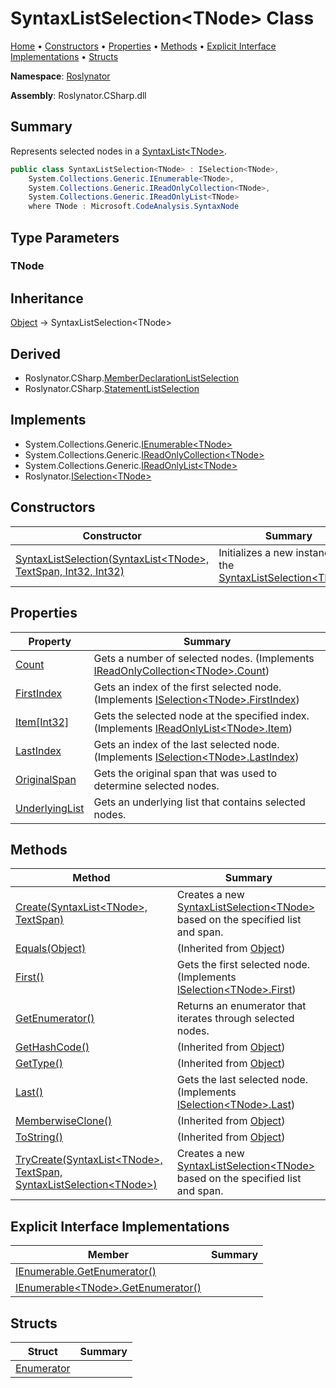 # SyntaxListSelection\<TNode> Class

[Home](../../README.md) &#x2022; [Constructors](#constructors) &#x2022; [Properties](#properties) &#x2022; [Methods](#methods) &#x2022; [Explicit Interface Implementations](#explicit-interface-implementations) &#x2022; [Structs](#structs)

**Namespace**: [Roslynator](../README.md)

**Assembly**: Roslynator\.CSharp\.dll

## Summary

Represents selected nodes in a [SyntaxList\<TNode>](https://docs.microsoft.com/en-us/dotnet/api/microsoft.codeanalysis.syntaxlist-1)\.

```csharp
public class SyntaxListSelection<TNode> : ISelection<TNode>,
    System.Collections.Generic.IEnumerable<TNode>,
    System.Collections.Generic.IReadOnlyCollection<TNode>,
    System.Collections.Generic.IReadOnlyList<TNode>
    where TNode : Microsoft.CodeAnalysis.SyntaxNode
```

## Type Parameters

### TNode





## Inheritance

[Object](https://docs.microsoft.com/en-us/dotnet/api/system.object) &#x2192; SyntaxListSelection\<TNode>

## Derived

* Roslynator\.CSharp\.[MemberDeclarationListSelection](../CSharp/MemberDeclarationListSelection/README.md)
* Roslynator\.CSharp\.[StatementListSelection](../CSharp/StatementListSelection/README.md)

## Implements

* System\.Collections\.Generic\.[IEnumerable\<TNode>](https://docs.microsoft.com/en-us/dotnet/api/system.collections.generic.ienumerable-1)
* System\.Collections\.Generic\.[IReadOnlyCollection\<TNode>](https://docs.microsoft.com/en-us/dotnet/api/system.collections.generic.ireadonlycollection-1)
* System\.Collections\.Generic\.[IReadOnlyList\<TNode>](https://docs.microsoft.com/en-us/dotnet/api/system.collections.generic.ireadonlylist-1)
* Roslynator\.[ISelection\<TNode>](../ISelection-1/README.md)

## Constructors

| Constructor | Summary |
| ----------- | ------- |
| [SyntaxListSelection(SyntaxList\<TNode>, TextSpan, Int32, Int32)](-ctor/README.md) | Initializes a new instance of the [SyntaxListSelection\<TNode>](./README.md)\. |

## Properties

| Property | Summary |
| -------- | ------- |
| [Count](Count/README.md) | Gets a number of selected nodes\. \(Implements [IReadOnlyCollection\<TNode>.Count](https://docs.microsoft.com/en-us/dotnet/api/system.collections.generic.ireadonlycollection-1.count)\) |
| [FirstIndex](FirstIndex/README.md) | Gets an index of the first selected node\. \(Implements [ISelection\<TNode>.FirstIndex](../ISelection-1/FirstIndex/README.md)\) |
| [Item\[Int32\]](Item/README.md) | Gets the selected node at the specified index\. \(Implements [IReadOnlyList\<TNode>.Item](https://docs.microsoft.com/en-us/dotnet/api/system.collections.generic.ireadonlylist-1.item)\) |
| [LastIndex](LastIndex/README.md) | Gets an index of the last selected node\. \(Implements [ISelection\<TNode>.LastIndex](../ISelection-1/LastIndex/README.md)\) |
| [OriginalSpan](OriginalSpan/README.md) | Gets the original span that was used to determine selected nodes\. |
| [UnderlyingList](UnderlyingList/README.md) | Gets an underlying list that contains selected nodes\. |

## Methods

| Method | Summary |
| ------ | ------- |
| [Create(SyntaxList\<TNode>, TextSpan)](Create/README.md) | Creates a new [SyntaxListSelection\<TNode>](./README.md) based on the specified list and span\. |
| [Equals(Object)](https://docs.microsoft.com/en-us/dotnet/api/system.object.equals) |  \(Inherited from [Object](https://docs.microsoft.com/en-us/dotnet/api/system.object)\) |
| [First()](First/README.md) | Gets the first selected node\. \(Implements [ISelection\<TNode>.First](../ISelection-1/First/README.md)\) |
| [GetEnumerator()](GetEnumerator/README.md) | Returns an enumerator that iterates through selected nodes\. |
| [GetHashCode()](https://docs.microsoft.com/en-us/dotnet/api/system.object.gethashcode) |  \(Inherited from [Object](https://docs.microsoft.com/en-us/dotnet/api/system.object)\) |
| [GetType()](https://docs.microsoft.com/en-us/dotnet/api/system.object.gettype) |  \(Inherited from [Object](https://docs.microsoft.com/en-us/dotnet/api/system.object)\) |
| [Last()](Last/README.md) | Gets the last selected node\. \(Implements [ISelection\<TNode>.Last](../ISelection-1/Last/README.md)\) |
| [MemberwiseClone()](https://docs.microsoft.com/en-us/dotnet/api/system.object.memberwiseclone) |  \(Inherited from [Object](https://docs.microsoft.com/en-us/dotnet/api/system.object)\) |
| [ToString()](https://docs.microsoft.com/en-us/dotnet/api/system.object.tostring) |  \(Inherited from [Object](https://docs.microsoft.com/en-us/dotnet/api/system.object)\) |
| [TryCreate(SyntaxList\<TNode>, TextSpan, SyntaxListSelection\<TNode>)](TryCreate/README.md) | Creates a new [SyntaxListSelection\<TNode>](./README.md) based on the specified list and span\. |

## Explicit Interface Implementations

| Member | Summary |
| ------ | ------- |
| [IEnumerable.GetEnumerator()](System-Collections-IEnumerable-GetEnumerator/README.md) | |
| [IEnumerable\<TNode>.GetEnumerator()](System-Collections-Generic-IEnumerable-TNode--GetEnumerator/README.md) | |

## Structs

| Struct | Summary |
| ------ | ------- |
| [Enumerator](Enumerator/README.md) | |

